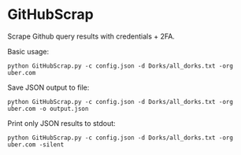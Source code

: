 # GitHubScrap

Scrape Github query results with credentials + 2FA.


Basic usage:

`python GitHubScrap.py -c config.json -d Dorks/all_dorks.txt -org uber.com`

Save JSON output to file:

`python GitHubScrap.py -c config.json -d Dorks/all_dorks.txt -org uber.com -o output.json`

Print only JSON results to stdout:

`python GitHubScrap.py -c config.json -d Dorks/all_dorks.txt -org uber.com -silent`
